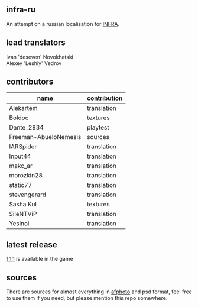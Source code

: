 ## infra-ru
An attempt on a russian localisation for [INFRA](http://store.steampowered.com/app/251110/INFRA/).

## lead translators
Ivan 'deseven' Novokhatski  
Alexey 'Leshiy' Vedrov

## contributors
| name                  | contribution |
|-----------------------|--------------|
| Alekartem             | translation  |
| Boldoc                | textures     |
| Dante_2834            | playtest     |
| Freeman-AbueloNemesis | sources      |
| IARSpider             | translation  |
| Input44               | translation  |
| makc_ar               | translation  |
| morozkin28            | translation  |
| static77              | translation  |
| stevengerard          | translation  |
| Sasha Kul             | textures     |
| SileNTViP             | translation  |
| Yesinoi               | translation  |

## latest release
[1.1.1](https://github.com/deseven/infra-ru/releases/tag/1.1.1) is available in the game  

## sources
There are sources for almost everything in [afphoto](https://affinity.serif.com/en-gb/photo/) and psd format, feel free to use them if you need, but please mention this repo somewhere.
